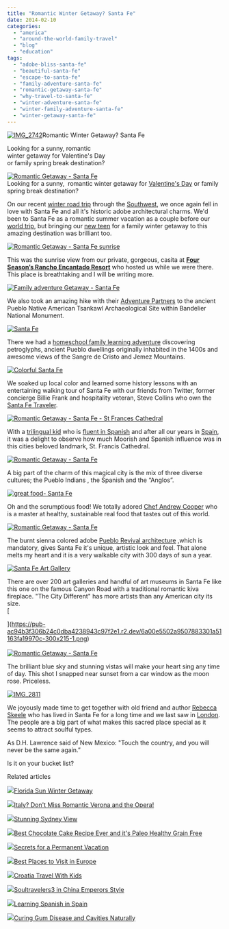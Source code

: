 ```yaml
---
title: "Romantic Winter Getaway? Santa Fe"
date: 2014-02-10
categories: 
  - "america"
  - "around-the-world-family-travel"
  - "blog"
  - "education"
tags: 
  - "adobe-bliss-santa-fe"
  - "beautiful-santa-fe"
  - "escape-to-santa-fe"
  - "family-adventure-santa-fe"
  - "romantic-getaway-santa-fe"
  - "why-travel-to-santa-fe"
  - "winter-adventure-santa-fe"
  - "winter-family-adventure-santa-fe"
  - "winter-getaway-santa-fe"
---
```


[![IMG_2742](https://pub-ac94b3f306b24c0dba4238943c97f2e1.r2.dev/6a00e5502a9507883301a511643252970c.jpg "IMG_2742")](https://pub-ac94b3f306b24c0dba4238943c97f2e1.r2.dev/6a00e5502a9507883301a511643252970c.jpg)Romantic Winter Getaway? Santa Fe  
  
Looking for a sunny, romantic  
winter getaway for Valentine's Day  
or family spring break destination?

<!--more-->  
[![Romantic Getaway - Santa Fe](https://pub-ac94b3f306b24c0dba4238943c97f2e1.r2.dev/6a00e5502a9507883301a3fcb8fa05970b.png "Romantic Getaway - Santa Fe")](https://pub-ac94b3f306b24c0dba4238943c97f2e1.r2.dev/6a00e5502a9507883301a3fcb8fa05970b.png)  
Looking for a sunny,  romantic winter getaway for [Valentine's Day](http://soultravelers3new.local/2009/02/our-chocolate-valentine-in-kohn.html "Valentine's Day") or family spring break destination?  
  
On our recent [winter road trip](http://soultravelers3new.local/2014/01/road-trip-usa-best-of-the-west.html "winter road trip") through the [Southwest](http://soultravelers3new.local/2014/01/winter-road-trip-americas-southwest-.html "southwest winter road trip"), we once again fell in love with Santa Fe and all it's historic adobe architectural charms. We'd been to Santa Fe as a romantic summer vacation as a couple before our [world trip](http://soultravelers3new.local/2010/09/8-reasons-for-a-family-world-trip-international-vacations-holidays-abroad-longterm-travel-rtw.html "8 reasons for a trip around the world"), but bringing our [new teen](http://soultravelers3new.local/2013/11/australia-travel.html "teen birthday") for a family winter getaway to this amazing destination was brilliant too.  
  
[![Romantic Getaway - Santa Fe sunrise](https://pub-ac94b3f306b24c0dba4238943c97f2e1.r2.dev/6a00e5502a9507883301a3fcb8fa14970b.png "Romantic Getaway - Santa Fe sunrise")](https://pub-ac94b3f306b24c0dba4238943c97f2e1.r2.dev/6a00e5502a9507883301a3fcb8fa14970b.png)  
  
This was the sunrise view from our private, gorgeous, casita at [**Four Season’s Rancho Encantado Resort**](http://www.fourseasons.com/santafe/) who hosted us while we were there. This place is breathtaking and I will be writing more.  
  
[![Family adventure Getaway - Santa Fe](https://pub-ac94b3f306b24c0dba4238943c97f2e1.r2.dev/6a00e5502a9507883301a3fcb8fa6e970b.png "Family adventure Getaway - Santa Fe")](https://pub-ac94b3f306b24c0dba4238943c97f2e1.r2.dev/6a00e5502a9507883301a3fcb8fa6e970b.png)  
  
We also took an amazing hike with their [Adventure Partners](http://www.adventurepartners.com/define.html "adventure partners ") to the ancient Pueblo Native American Tsankawl Archaeological Site within Bandelier National Monument.  
  
[![ Santa Fe](https://pub-ac94b3f306b24c0dba4238943c97f2e1.r2.dev/6a00e5502a9507883301a51168a4bc970c.png " Santa Fe")](https://pub-ac94b3f306b24c0dba4238943c97f2e1.r2.dev/6a00e5502a9507883301a51168a4bc970c.png)  
  
There we had a [homeschool family learning adventure](http://soultravelers3new.local/2013/07/homeschool-high-school-and-world-travel.html "homeschool and travel") discovering petroglyphs, ancient Pueblo dwellings originally inhabited in the 1400s and awesome views of the Sangre de Cristo and Jemez Mountains.  
  
[![ Colorful  Santa Fe](https://pub-ac94b3f306b24c0dba4238943c97f2e1.r2.dev/6a00e5502a9507883301a51168a4d0970c.png " Colorful  Santa Fe")](https://pub-ac94b3f306b24c0dba4238943c97f2e1.r2.dev/6a00e5502a9507883301a51168a4d0970c.png)  
  
We soaked up local color and learned some history lessons with an entertaining walking tour of Santa Fe with our friends from Twitter, former concierge Billie Frank and hospitality veteran, Steve Collins who own the [Santa Fe Traveler](http://www.thesantafetraveler.com/default.html "santa fe traveler").  
  
[![Romantic Getaway - Santa Fe - St Frances Cathedral](https://pub-ac94b3f306b24c0dba4238943c97f2e1.r2.dev/6a00e5502a9507883301a73d73fda1970d.png "Romantic Getaway - Santa Fe - St Frances Cathedral")](https://pub-ac94b3f306b24c0dba4238943c97f2e1.r2.dev/6a00e5502a9507883301a73d73fda1970d.png)  
  
  
With a [trilingual kid](http://soultravelers3new.local/2013/12/trilingual-mozart-travel-kid-expert-speaks-at-gec-about-world-education.html "trilingual Mozart kid speaker") who is [fluent in Spanish](http://soultravelers3new.local/2013/05/learning-spanish-in-spain.html "learning spanish in spain") and after all our years in [Spain](http://soultravelers3new.local/2009/11/lifestyle-design-a-winter-in-spain-extendedtravel-digitalnomad-miniretirement-4hww-travel.html "winter in spain"), it was a delight to observe how much Moorish and Spanish influence was in this cities beloved landmark, St. Francis Cathedral.  
  
[![Romantic Getaway - Santa Fe](https://pub-ac94b3f306b24c0dba4238943c97f2e1.r2.dev/6a00e5502a9507883301a51168a4f7970c.png "Romantic Getaway - Santa Fe")](https://pub-ac94b3f306b24c0dba4238943c97f2e1.r2.dev/6a00e5502a9507883301a51168a4f7970c.png)  
  
A big part of the charm of this magical city is the mix of three diverse cultures; the Pueblo Indians , the Spanish and the “Anglos”.  
  
[![great food- Santa Fe](https://pub-ac94b3f306b24c0dba4238943c97f2e1.r2.dev/6a00e5502a9507883301a3fcb8fad3970b.png "great food- Santa Fe")](https://pub-ac94b3f306b24c0dba4238943c97f2e1.r2.dev/6a00e5502a9507883301a3fcb8fad3970b.png)  
  
Oh and the scrumptious food! We totally adored [Chef Andrew Cooper](http://press.fourseasons.com/santafe/hotel-team/andrew-cooper.html "chef andrew cooper") who is a master at healthy, sustainable real food that tastes out of this world.  
  
[![Romantic Getaway - Santa Fe](https://pub-ac94b3f306b24c0dba4238943c97f2e1.r2.dev/6a00e5502a9507883301a51168a51c970c.png "Romantic Getaway - Santa Fe")](https://pub-ac94b3f306b24c0dba4238943c97f2e1.r2.dev/6a00e5502a9507883301a51168a51c970c.png)  
  
The burnt sienna colored adobe [Pueblo Revival architecture](http://en.wikipedia.org/wiki/Pueblo_Revival_Style_architecture "Pueblo revival style architecture santa fe") ,which is mandatory, gives Santa Fe it's unique, artistic look and feel. That alone melts my heart and it is a very walkable city with 300 days of sun a year.  
  
[![Santa Fe Art Gallery](https://pub-ac94b3f306b24c0dba4238943c97f2e1.r2.dev/6a00e5502a9507883301a73d73fdf4970d.png "Santa Fe Art Gallery")](https://pub-ac94b3f306b24c0dba4238943c97f2e1.r2.dev/6a00e5502a9507883301a73d73fdf4970d.png)  
  
There are over 200 art galleries and handful of art museums in Santa Fe like this one on the famous Canyon Road with a traditional romantic kiva fireplace. "The City Different" has more artists than any American city its size.  
[  
  
  
  
](https://pub-ac94b3f306b24c0dba4238943c97f2e1.r2.dev/6a00e5502a9507883301a51163fa19970c-300x215-1.png)[  
](https://pub-ac94b3f306b24c0dba4238943c97f2e1.r2.dev/6a00e5502a9507883301a51163fa19970c-300x215-1.png)  
[![Romantic Getaway - Santa Fe](https://pub-ac94b3f306b24c0dba4238943c97f2e1.r2.dev/6a00e5502a9507883301a51168a531970c.png "Romantic Getaway - Santa Fe")](https://pub-ac94b3f306b24c0dba4238943c97f2e1.r2.dev/6a00e5502a9507883301a51168a531970c.png)  
  
The brilliant blue sky and stunning vistas will make your heart sing any time of day. This shot I snapped near sunset from a car window as the moon rose. Priceless.  
  
[![IMG_2811](https://pub-ac94b3f306b24c0dba4238943c97f2e1.r2.dev/6a00e5502a9507883301a73d73f66f970d.jpg "IMG_2811")](https://pub-ac94b3f306b24c0dba4238943c97f2e1.r2.dev/6a00e5502a9507883301a73d73f66f970d.jpg)  
  
We joyously made time to get together with old friend and author [Rebecca Skeele](http://makeitheaven.com/contact-rebecca/ "rebecca skeele") who has lived in Santa Fe for a long time and we last saw in [London](http://soultravelers3new.local/2009/10/family-travel-photo-england-knight-tapestry-high-tea.html "london travel"). The people are a big part of what makes this sacred place special as it seems to attract soulful types.  
  
As D.H. Lawrence said of New Mexico: "Touch the country, and you will never be the same again.”  
  
Is it on your bucket list?  
  

Related articles

[![](http://i.zemanta.com/noimg_108_80_80.jpg)](http://soultravelers3new.local/2012/01/florida-sun-winter-getaway.html)[Florida Sun Winter Getaway](http://soultravelers3new.local/2012/01/florida-sun-winter-getaway.html)

[![](http://i.zemanta.com/117954986_80_80.jpg)](http://soultravelers3new.local/2012/10/italy-dont-miss-romantic-verona-and-the-opera-.html)[Italy? Don't Miss Romantic Verona and the Opera!](http://soultravelers3new.local/2012/10/italy-dont-miss-romantic-verona-and-the-opera-.html)

[![](http://i.zemanta.com/221220630_80_80.jpg)](http://soultravelers3new.local/2013/11/stunning-sydney-view.html)[Stunning Sydney View](http://soultravelers3new.local/2013/11/stunning-sydney-view.html)

[![](http://i.zemanta.com/215357708_80_80.jpg)](http://soultravelers3new.local/2013/10/best-chocolate-cake-recipe-ever-and-its-paleo-healthy-grain-free.html)[Best Chocolate Cake Recipe Ever and it's Paleo Healthy Grain Free](http://soultravelers3new.local/2013/10/best-chocolate-cake-recipe-ever-and-its-paleo-healthy-grain-free.html)

[![](http://i.zemanta.com/197008054_80_80.jpg)](http://soultravelers3new.local/2013/08/secrets-for-a-permanent-vacation-travel-tips.html)[Secrets for a Permanent Vacation](http://soultravelers3new.local/2013/08/secrets-for-a-permanent-vacation-travel-tips.html)

[![](http://i.zemanta.com/201763828_80_80.jpg)](http://soultravelers3new.local/2013/09/best-places-to-visit-in-europe.html)[Best Places to Visit in Europe](http://soultravelers3new.local/2013/09/best-places-to-visit-in-europe.html)

[![](http://i.zemanta.com/205355117_80_80.jpg)](http://soultravelers3new.local/2013/09/croatia-travel-with-kids.html)[Croatia Travel With Kids](http://soultravelers3new.local/2013/09/croatia-travel-with-kids.html)

[![](http://i.zemanta.com/130189927_80_80.jpg)](http://soultravelers3new.local/2012/12/soultravelers3-in-china-emperors-style.html)[Soultravelers3 in China Emperors Style](http://soultravelers3new.local/2012/12/soultravelers3-in-china-emperors-style.html)

[![](http://i.zemanta.com/168450990_80_80.jpg)](http://soultravelers3new.local/2013/05/learning-spanish-in-spain.html)[Learning Spanish in Spain](http://soultravelers3new.local/2013/05/learning-spanish-in-spain.html)

[![](http://i.zemanta.com/154024597_80_80.jpg)](http://soultravelers3new.local/2013/03/curing-gum-disease-and-cavities-naturally.html)[Curing Gum Disease and Cavities Naturally](http://soultravelers3new.local/2013/03/curing-gum-disease-and-cavities-naturally.html)

